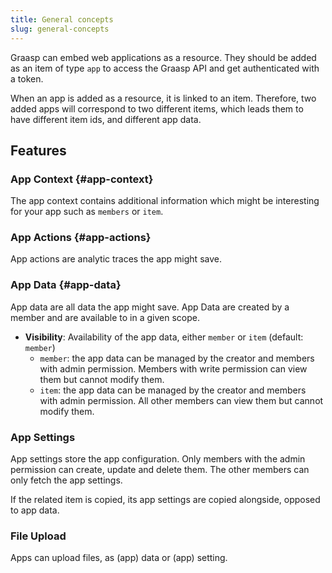 ```yaml
---
title: General concepts
slug: general-concepts
---
```



Graasp can embed web applications as a resource. They should be added as an item of type `app` to access the Graasp API and get authenticated with a token.

When an app is added as a resource, it is linked to an item. Therefore, two added apps will correspond to two different items, which leads them to have different item ids, and different app data.

## Features

### App Context {#app-context}

The app context contains additional information which might be interesting for your app such as `members` or `item`.

### App Actions {#app-actions}

App actions are analytic traces the app might save.

### App Data {#app-data}

App data are all data the app might save. App Data are created by a member and are available to in a given scope.

- **Visibility**: Availability of the app data, either `member` or `item` (default: `member`)
  - `member`: the app data can be managed by the creator and members with admin permission. Members with write permission can view them but cannot modify them.
  - `item`: the app data can be managed by the creator and members with admin permission. All other members can view them but cannot modify them.

### App Settings

App settings store the app configuration. Only members with the admin permission can create, update and delete them. The other members can only fetch the app settings.

If the related item is copied, its app settings are copied alongside, opposed to app data.

### File Upload

Apps can upload files, as (app) data or (app) setting.
